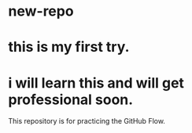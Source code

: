 # new-repo
# this is my first try.
# i will learn this and will get professional soon.
This repository is for practicing the GitHub Flow.
